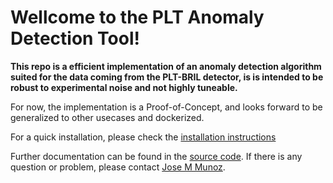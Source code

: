 # Wellcome to the PLT Anomaly Detection Tool!

**This repo is a efficient implementation of an anomaly detection algorithm suited for the data coming from the PLT-BRIL detector, is is intended to be robust to experimental noise and not highly tuneable.**

For now, the implementation is a Proof-of-Concept, and looks forward to be generalized to other usecases and dockerized.

For a quick installation, please check the [installation instructions]()


Further documentation can be found in the [source code](https://github.com/munozariasjm/plt-anomaly-detector).
If there is any question or problem, please contact [Jose M Munoz](https://munozariasjm.github.io/).